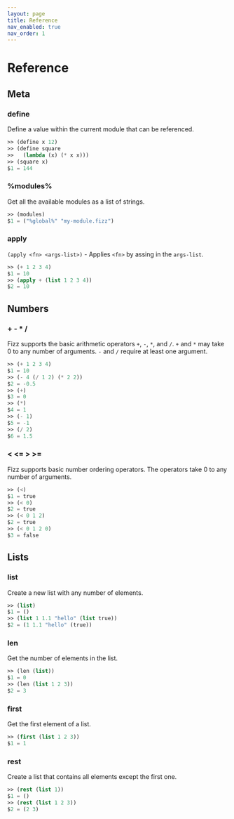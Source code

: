 ```yaml
---
layout: page
title: Reference
nav_enabled: true
nav_order: 1
---
```


# Reference

## Meta

### define

Define a value within the current module that can be referenced.

```lisp
>> (define x 12)
>> (define square
>>   (lambda (x) (* x x)))
>> (square x)
$1 = 144
```

### %modules%

Get all the available modules as a list of strings.

```lisp
>> (modules)
$1 = ("%global%" "my-module.fizz")
```

### apply

`(apply <fn> <args-list>)` - Applies `<fn>` by assing in the `args-list`.

```lisp
>> (+ 1 2 3 4)
$1 = 10
>> (apply + (list 1 2 3 4))
$2 = 10
```

## Numbers

### + - * /

Fizz supports the basic arithmetic operators `+`, `-`, `*`, and `/`. `+` and `*`
may take 0 to any number of arguments. `-` and `/` require at least one argument.

```lisp
>> (+ 1 2 3 4)
$1 = 10
>> (- 4 (/ 1 2) (* 2 2))
$2 = -0.5
>> (+)
$3 = 0
>> (*)
$4 = 1
>> (- 1)
$5 = -1
>> (/ 2)
$6 = 1.5
```

### < <= > >=

Fizz supports basic number ordering operators. The operators take 0 to any
number of arguments.

```lisp
>> (<)
$1 = true
>> (< 0)
$2 = true
>> (< 0 1 2)
$2 = true
>> (< 0 1 2 0)
$3 = false
```

## Lists

### list

Create a new list with any number of elements.

```lisp
>> (list)
$1 = ()
>> (list 1 1.1 "hello" (list true))
$2 = (1 1.1 "hello" (true))
```

### len

Get the number of elements in the list.

```lisp
>> (len (list))
$1 = 0
>> (len (list 1 2 3))
$2 = 3
```

### first

Get the first element of a list.

```lisp
>> (first (list 1 2 3))
$1 = 1
```

### rest

Create a list that contains all elements except the first one.

```lisp
>> (rest (list 1))
$1 = ()
>> (rest (list 1 2 3))
$2 = (2 3)
```
